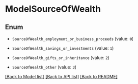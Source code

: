 # ModelSourceOfWealth


## Enum

* `SourceOfWealth_employment_or_business_proceeds` (value: `0`)

* `SourceOfWealth_savings_or_investments` (value: `1`)

* `SourceOfWealth_gifts_or_inheritance` (value: `2`)

* `SourceOfWealth_other` (value: `3`)

[[Back to Model list]](../README.md#documentation-for-models) [[Back to API list]](../README.md#documentation-for-api-endpoints) [[Back to README]](../README.md)


